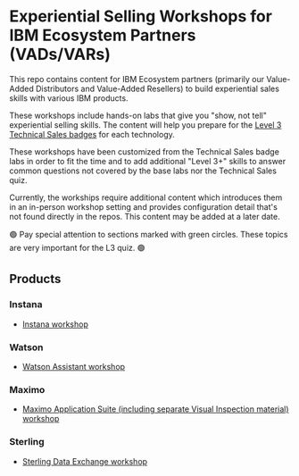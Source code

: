 # Experiential Selling Workshops for IBM Ecosystem Partners (VADs/VARs)

This repo contains content for IBM Ecosystem partners (primarily our Value-Added Distributors and Value-Added Resellers) to build experiential sales skills with various IBM products.

These workshops include hands-on labs that give you "show, not tell" experiential selling skills. The content will help you prepare for the [Level 3 Technical Sales badges](https://ibm.seismic.com/Link/Content/DCGX2M377qBM38TMpQ7DB3WVmQg8) for each technology.

These workshops have been customized from the Technical Sales badge labs in order to fit the time and to add additional "Level 3+" skills to answer common questions not covered by the base labs nor the Technical Sales quiz.

Currently, the workships require additional content which introduces them in an in-person workshop setting and provides configuration detail that's not found directly in the repos. This content may be added at a later date.

:green_circle: Pay special attention to sections marked with green circles. These topics are very important for the L3 quiz. :green_circle:

## Products

### Instana

- [Instana workshop](Instana/README.md)

### Watson

- [Watson Assistant workshop](Watson/README.md)

### Maximo

- [Maximo Application Suite (including separate Visual Inspection material) workshop](Maximo/README.md)

### Sterling

- [Sterling Data Exchange workshop](Sterling/README.md)
